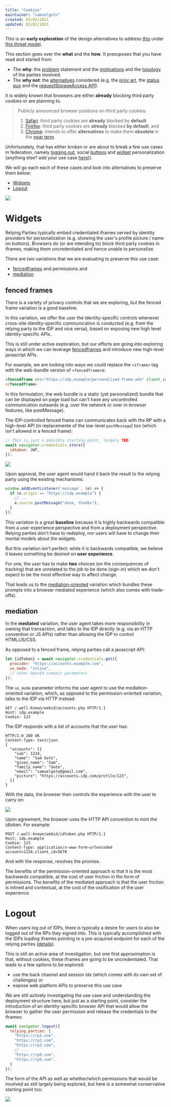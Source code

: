 ```yaml
---
title: "Cookies"
maintainer: "samuelgoto"
created: 03/02/2021
updated: 03/02/2021
---
```


This is an **early exploration** of the design alternatives to address [this](README.md#stage-1-third-party-cookies) under [this threat model](privacy_threat_model.md).

This section goes over the **what** and the **how**. It presuposes that you have read and started from:

- The **why**: the [problem](README.md) statement and the [motivations](privacy_threat_model.md) and the [topology](activation.md) of the parties involved.
- The **why not**: the [alternatives](alternatives_considered.md) considered (e.g. the [prior art](prior.md), the [status quo](alternatives_considered.md#the-status-quo) and the [requestStorageAccess API](alternatives_considered.md#the-request-storage-access-api)).

It is widely known that browsers are either **already** blocking third party cookies or are planning to.

> Publicly announced browser positions on third party cookies:
>
> 1. [Safari](https://webkit.org/blog/10218/full-third-party-cookie-blocking-and-more/): third party cookies are **already** blocked by **default**
> 1. [Firefox](https://blog.mozilla.org/blog/2019/09/03/todays-firefox-blocks-third-party-tracking-cookies-and-cryptomining-by-default/): third party cookies are **already** blocked **by default**, and
> 1. [Chrome](https://blog.google/products/chrome/privacy-sustainability-and-the-importance-of-and/): intends to offer **alternatives** to make them **obsolete** in the [near term](https://www.blog.google/products/chrome/building-a-more-private-web/).

Unfortunately, that has either broken or are about to break a few use cases in federation, namely [logging out](https://openid.net/specs/openid-connect-rpinitiated-1_0.html), social [buttons](https://developers.facebook.com/docs/facebook-login/userexperience/) and [widget](https://developers.google.com/identity/one-tap/web) personalization (anything else? add your use case [here](#how-can-i-help))).

We will go each each of these cases and look into alternatives to preserve them below:

- [Widgets](#widgets)
- [Logout](#logout)

![](static/mock27.svg)

# Widgets

Relying Parties typically embed credentialed iframes served by identity providers for personalization (e.g. showing the user's profile picture / name on buttons). Browsers do (or are intending to) block third party cookies in iframes, making them uncredentialed and hence unable to personalize.

There are two variations that we are evaluating to preserve this use case:

- [fencedframes](#fencedframes) and permissions and
- [mediation](#mediation)

## fenced frames

There is a variety of privacy controls that we are exploring, but the fenced frame variation is a good baseline.

In this variation, we offer the user the identity-specific controls whenever cross-site identity-specific communication is conducted (e.g. from the relying party to the IDP and vice versa), based on exposing new high level identity-specific APIs.

This is still under active exploration, but our efforts are going into exploring ways in which we can leverage [fencedframes](https://github.com/shivanigithub/fenced-frame) and introduce new high-level javascript APIs.

For example, we are looking into ways we could replace the `<iframe>` tag with the web-bundle version of `<fencedframe>`s:

```html
<fencedframe src="https://idp.example/personalized-frame.wbn" client_id="1234" scope="openid email">
</fencedframe>
```

In this formulation, the web bundle is a static (yet personalized) bundle that can be displayed on page load but can't have any uncontrolled communication outwards (e.g. over the network or over in-browser features, like postMessage).

The IDP-controlled fenced frame can communicates back with the RP with a high-level API (in replacemente of the low-level `postMessage`) too (which isn't allowed in a fenced frame): 

```javascript
// This is just a possible starting point, largely TBD.
await navigator.credentials.store({
  idtoken: JWT,
});
```

![](static/mock28.svg)

Upon approval, the user agent would hand it back the result to the relying party using the existing mechanisms:

```javascript
window.addEventListener(`message`, (e) => {
  if (e.origin == "https://idp.example") {
    // ...
    e.source.postMessage("done, thanks");
  }
});
```

This variation is a great **baseline** because it is highly backwards compatible from a user experience perspective and from a deployment perspective. Relying parties don't have to redeploy, nor users will have to change their mental models about the widgets.

But this variation isn't perfect: while it is backwards compatible, we believe it leaves something be desired on **user experience**.

For one, the user has to make **two** choices (on the consequences of tracking) that are unrelated to the job to be done (sign-in) which we don't expect to be the most effective way to affect change.

That leads us to the [mediation-oriented](#the-mediation-oriented-variation) variation which bundles these prompts into a browser mediated experience (which also comes with trade-offs).

## mediation

In the **mediated** variation, the user agent takes more responsibility in owning that transaction, and talks to the IDP directly (e.g. via an HTTP convention or JS APIs) rather than allowing the IDP to control HTML/JS/CSS.

As opposed to a fenced frame, relying parties call a javascript API:

```javascript
let {idToken} = await navigator.credentials.get({
  provider: "https://accounts.example.com",
  ux_mode: "inline",
  // other OpenId connect parameters
});
```

The `ux_mode` parameter informs the user agent to use the mediation-oriented variation, which, as opposed to the permission-oriented variation, talks to the IDP via HTTP instead:

```http
GET /.well-known/webid/accounts.php HTTP/1.1
Host: idp.example
Cookie: 123
```

The IDP responds with a list of accounts that the user has:

```http
HTTP/2.0 200 OK
Content-Type: text/json
{
  "accounts": [{
    "sub": 1234, 
    "name": "Sam Goto",
    "given_name": "Sam",
    "family_name": "Goto", 
    "email": "samuelgoto@gmail.com",
    "picture": "https://accounts.idp.com/profile/123",
  }]
}
```

With the data, the browser then controls the experience with the user to carry on:

![](static/mock29.svg)

Upon agreement, the browser uses the HTTP API convention to mint the idtoken. For example:

```http
POST /.well-known/webid/idtoken.php HTTP/1.1
Host: idp.example
Cookie: 123
Content-Type: application/x-www-form-urlencoded
account=1234,client_id=5678
```

And with the response, resolves the promise.

The benefits of the permission-oriented approach is that it is the most backwards compatible, at the cost of user friction in the form of permissions. The benefits of the mediated approach is that the user friction is inlined and contextual, at the cost of the ossification of the user experience.

# Logout

When users log out of IDPs, there is typically a desire for users to also be logged out of the RPs they signed into. This is typically accomplished with the IDPs loading iframes pointing to a pre-acquired endpoint for each of the relying parties ([details](https://www.identityserver.com/articles/the-challenge-of-building-saml-single-logout)).

This is still an active area of investigation, but one first approximation is that, without cookies, these iframes are going to be uncredentialed. That leads to a few options to be explored:

- use the back channel and session ids (which comes with its own set of challenges) or
- expose web platform APIs to preserve this use case

We are still actively investigating the use case and understanding the deployment structure here, but just as a starting point, consider the introduction of an identity-specific browser API that would allow the browser to gather the user permission and release the credentials to the iframes:

```javascript
await navigator.logout({
  relying_parties: [
    "https://rp1.com",
    "https://rp2.com",
    "https://rp3.com",
    // ...
    "https://rp8.com",
    "https://rp9.com",
  ]
});
```

The form of the API as well as whether/which permissions that would be involved as still largely being explored, but here is a somewhat conservative starting point too:

![](static/mock30.svg)




